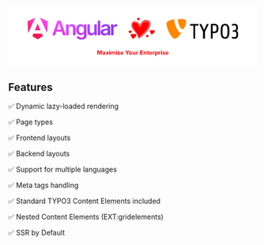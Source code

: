 
<div style="text-align: center;">
<img src=".github/logo.png">
</div>


## Features

✅ Dynamic lazy-loaded rendering

✅ Page types

✅ Frontend layouts

✅ Backend layouts

✅ Support for multiple languages

✅ Meta tags handling 

✅ Standard TYPO3 Content Elements included

✅ Nested Content Elements (EXT:gridelements)

✅ SSR by Default


